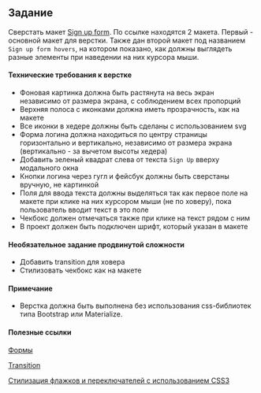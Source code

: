 ## Задание

Сверстать макет [Sign up form](https://www.figma.com/file/3PNPbpcJmlUFv4exvGliij/Untitled?node-id=0%3A1). По ссылке находятся 2 макета. Первый - основной макет для верстки. Также дан второй макет под названием `Sign up form hovers`, на котором показано, как должны выглядеть разные элементы при наведении на них курсора мыши.  

#### Технические требования к верстке

- Фоновая картинка должна быть растянута на весь экран независимо от размера экрана, с соблюдением всех пропорций
- Верхняя полоса с иконками должна иметь прозрачность, как на макете
- Все иконки в хедере должны быть сделаны с использованием svg
- Форма логина должна находиться по центру страницы горизонтально и вертикально, независимо от размера экрана (вертикально - за вычетом высоты хедера)
- Добавить зеленый квадрат слева от текста `Sign Up` вверху модального окна
- Кнопки логина через гугл и фейсбук должны быть сверстаны вручную, не картинкой
- Поля для ввода текста должны выделяться так как первое поле на макете при клике на них курсором мыши (не по ховеру), пока пользователь вводит текст в это поле
- Чекбокс должен отмечаться также при клике на текст рядом с ним
- В проект должен быть подключен шрифт, который указан в макете

#### Необязательное задание продвинутой сложности

- Добавить transition для ховера
- Стилизовать чекбокс как на макете

#### Примечание
- Верстка должна быть выполнена без использования css-библиотек типа Bootstrap или Materialize.

#### Полезные ссылки

[Формы](https://dan-it.gitlab.io/fe-book/programming_essentials/html_css/lesson9_forms_sprites/forms.html)

[Transition](https://dan-it.gitlab.io/fe-book/programming_essentials/html_css/lesson13_animation_parallax/transition.html)

[Стилизация флажков и переключателей с использованием CSS3](https://habr.com/ru/post/489476/)
